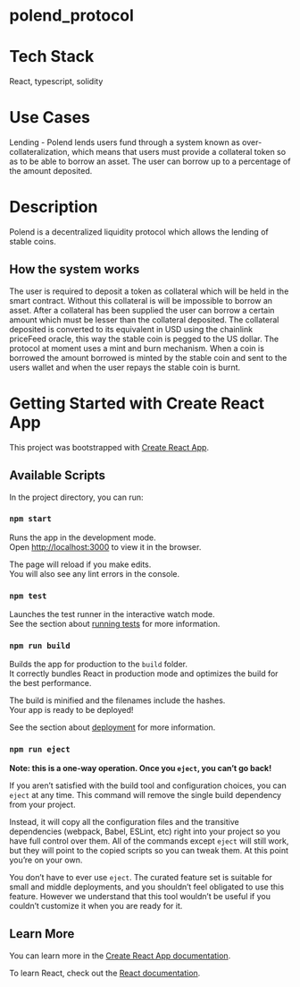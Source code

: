 # polend_protocol

# Tech Stack
React, typescript, solidity 


# Use Cases
Lending - Polend lends users fund through a system known as over-collateralization, which means that users must provide a collateral token so as to be able to borrow an asset. The user can borrow up to a percentage of the amount deposited. 


# Description
Polend is a decentralized liquidity protocol which allows the lending of stable coins. 


## How the system works
The user is required to deposit a token as collateral which will be held in the smart contract. Without this collateral is will be impossible to borrow an asset.
After a collateral has been supplied the user can borrow a certain amount which must be lesser than the collateral deposited.
The collateral deposited is converted to its equivalent in USD using the chainlink priceFeed oracle, this way the stable coin is pegged to the US dollar.
The protocol at moment uses a mint and burn mechanism. When a coin is borrowed the amount borrowed is minted by the stable coin and sent to the users wallet and when the user repays the stable coin is burnt.


# Getting Started with Create React App

This project was bootstrapped with [Create React App](https://github.com/facebook/create-react-app).

## Available Scripts

In the project directory, you can run:

### `npm start`

Runs the app in the development mode.\
Open [http://localhost:3000](http://localhost:3000) to view it in the browser.

The page will reload if you make edits.\
You will also see any lint errors in the console.

### `npm test`

Launches the test runner in the interactive watch mode.\
See the section about [running tests](https://facebook.github.io/create-react-app/docs/running-tests) for more information.

### `npm run build`

Builds the app for production to the `build` folder.\
It correctly bundles React in production mode and optimizes the build for the best performance.

The build is minified and the filenames include the hashes.\
Your app is ready to be deployed!

See the section about [deployment](https://facebook.github.io/create-react-app/docs/deployment) for more information.

### `npm run eject`

**Note: this is a one-way operation. Once you `eject`, you can’t go back!**

If you aren’t satisfied with the build tool and configuration choices, you can `eject` at any time. This command will remove the single build dependency from your project.

Instead, it will copy all the configuration files and the transitive dependencies (webpack, Babel, ESLint, etc) right into your project so you have full control over them. All of the commands except `eject` will still work, but they will point to the copied scripts so you can tweak them. At this point you’re on your own.

You don’t have to ever use `eject`. The curated feature set is suitable for small and middle deployments, and you shouldn’t feel obligated to use this feature. However we understand that this tool wouldn’t be useful if you couldn’t customize it when you are ready for it.

## Learn More

You can learn more in the [Create React App documentation](https://facebook.github.io/create-react-app/docs/getting-started).

To learn React, check out the [React documentation](https://reactjs.org/).
